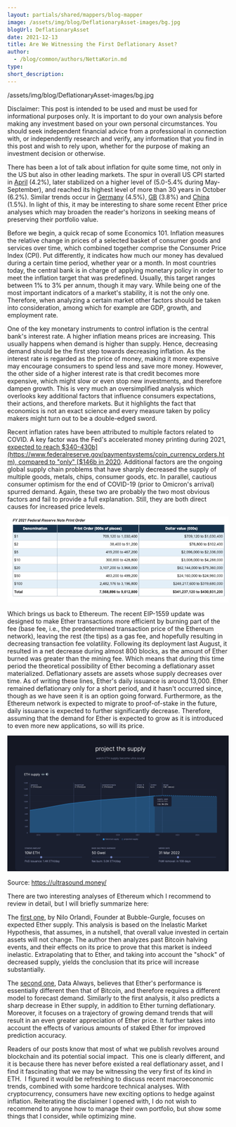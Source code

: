 ```yaml
---
layout: partials/shared/mappers/blog-mapper
image: /assets/img/blog/DeflationaryAsset-images/bg.jpg
blogUrl: DeflationaryAsset
date: 2021-12-13
title: Are We Witnessing the First Deflationary Asset?
author:
  - /blog/common/authors/NettaKorin.md
type:
short_description: 
---
```

/assets/img/blog/DeflationaryAsset-images/bg.jpg

Disclaimer: This post is intended to be used and must be used for informational purposes only. It is important to do your own analysis before making any investment based on your own personal circumstances. You should seek independent financial advice from a professional in connection with, or independently research and verify, any information that you find in this post and wish to rely upon, whether for the purpose of making an investment decision or otherwise.

There has been a lot of talk about inflation for quite some time, not only in the US but also in other leading markets. The spur in overall US CPI started in [April](https://www.bls.gov/opub/ted/2021/consumer-prices-increase-6-2-percent-for-the-year-ended-october-2021.htm) (4.2%), later stabilized on a higher level of (5.0-5.4% during May-September), and reached its highest level of more than 30 years in October (6.2%). Similar trends occur in [Germany](https://www.global-rates.com/en/economic-indicators/inflation/consumer-prices/cpi/germany.aspx) (4.5%), [GB](https://www.global-rates.com/en/economic-indicators/inflation/consumer-prices/cpi/great-britain.aspx) (3.8%) and [China](https://www.global-rates.com/en/economic-indicators/inflation/consumer-prices/cpi/china.aspx) (1.5%). In light of this, it may be interesting to share some recent Ether price analyses which may broaden the reader's horizons in seeking means of preserving their portfolio value.

Before we begin, a quick recap of some Economics 101. Inflation measures the relative change in prices of a selected basket of consumer goods and services over time, which combined together comprise the Consumer Price Index (CPI). Put differently, it indicates how much our money has devalued during a certain time period, whether year or a month. In most countries today, the central bank is in charge of applying monetary policy in order to meet the inflation target that was predefined. Usually, this target ranges between 1% to 3% per annum, though it may vary. While being one of the most important indicators of a market's stability, it is not the only one. Therefore, when analyzing a certain market other factors should be taken into consideration, among which for example are GDP, growth, and employment rate.

One of the key monetary instruments to control inflation is the central bank's interest rate. A higher inflation means prices are increasing. This usually happens when demand is higher than supply. Hence, decreasing demand should be the first step towards decreasing inflation. As the interest rate is regarded as the price of money, making it more expensive may encourage consumers to spend less and save more money. However, the other side of a higher interest rate is that credit becomes more expensive, which might slow or even stop new investments, and therefore dampen growth. This is very much an oversimplified analysis which overlooks key additional factors that influence consumers expectations, their actions, and therefore markets. But it highlights the fact that economics is not an exact science and every measure taken by policy makers might turn out to be a double-edged sword.

Recent inflation rates have been attributed to multiple factors related to COVID. A key factor was the Fed's accelerated money printing during 2021, [expected to reach $340-430b](https://www.federalreserve.gov/paymentsystems/coin_currency_orders.htm), compared to "only" [$146b in 2020](https://www.federalreserve.gov/paymentsystems/2020_currency_print_orders.htm). Additional factors are the ongoing global supply chain problems that have sharply decreased the supply of multiple goods, metals, chips, consumer goods, etc. In parallel, cautious consumer optimism for the end of COVID-19 (prior to Omicron's arrival) spurred demand. Again, these two are probably the two most obvious factors and fail to provide a full explanation. Still, they are both direct causes for increased price levels.

![](/assets/img/blog/DeflationaryAsset-images/image2.png)

Which brings us back to Ethereum. The recent EIP-1559 update was designed to make Ether transactions more efficient by burning part of the fee (base fee, i.e., the predetermined transaction price of the Ethereum network), leaving the rest (the tips) as a gas fee, and hopefully resulting in decreasing transaction fee volatility. Following its deployment last August, it resulted in a net decrease during almost 800 blocks, as the amount of Ether burned was greater than the mining fee. Which means that during this time period the theoretical possibility of Ether becoming a deflationary asset materialized. Deflationary assets are assets whose supply decreases over time. As of writing these lines, Ether's daily issuance is around 13,000. Ether remained deflationary only for a short period, and it hasn't occurred since, though as we have seen it is an option going forward. Furthermore, as the Ethereum network is expected to migrate to proof-of-stake in the future, daily issuance is expected to further significantly decrease. Therefore, assuming that the demand for Ether is expected to grow as it is introduced to even more new applications, so will its price.

![](/assets/img/blog/DeflationaryAsset-images/image3.png)

Source: <https://ultrasound.money/>

There are two interesting analyses of Ethereum which I recommend to review in detail, but I will briefly summarize here: 

The [first one](https://newsletter.banklesshq.com/p/why-eth-will-hit-20k), by Nilo Orlandi, Founder at Bubble-Gurgle, focuses on expected Ether supply. This analysis is based on the Inelastic Market Hypothesis, that assumes, in a nutshell, that overall value invested in certain assets will not change. The author then analyzes past Bitcoin halving events, and their effects on its price to prove that this market is indeed inelastic. Extrapolating that to Ether, and taking into account the "shock" of decreased supply, yields the conclusion that its price will increase substantially. 

The [second one](https://dataalways.substack.com/p/a-flows-based-ethereum-price-model), Data Always, believes that Ether's performance is essentially different then that of Bitcoin, and therefore requires a different model to forecast demand. Similarly to the first analysis, it also predicts a sharp decrease in Ether supply, in addition to Ether turning deflationary. Moreover, it focuses on a trajectory of growing demand trends that will result in an even greater appreciation of Ether price. It further takes into account the effects of various amounts of staked Ether for improved prediction accuracy.

Readers of our posts know that most of what we publish revolves around blockchain and its potential social impact.  This one is clearly different, and it is because there has never before existed a real deflationary asset, and I find it fascinating that we may be witnessing the very first of its kind in ETH.  I figured it would be refreshing to discuss recent macroeconomic trends, combined with some hardcore technical analyses. With cryptocurrency, consumers have new exciting options to hedge against inflation. Reiterating the disclaimer I opened with, I do not wish to recommend to anyone how to manage their own portfolio, but show some things that I consider, while optimizing mine.

